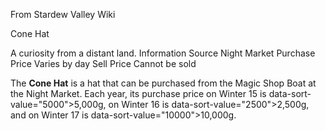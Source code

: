 From Stardew Valley Wiki

Cone Hat

A curiosity from a distant land. Information Source Night Market Purchase Price Varies by day Sell Price Cannot be sold

The **Cone Hat** is a hat that can be purchased from the Magic Shop Boat at the Night Market. Each year, its purchase price on Winter 15 is data-sort-value="5000"&gt;5,000g, on Winter 16 is data-sort-value="2500"&gt;2,500g, and on Winter 17 is data-sort-value="10000"&gt;10,000g.